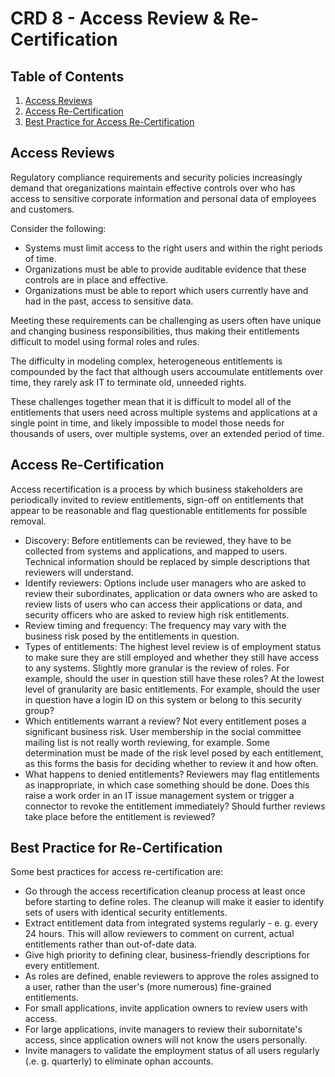 # CRD 8 - Access Review & Re-Certification

## Table of Contents

1. [Access Reviews](#Access-Reviews)
2. [Access Re-Certification](#access-re-certification)
3. [Best Practice for Access Re-Certification](#best-practice-for-access-re-certification)

## Access Reviews

Regulatory compliance requirements and security policies increasingly demand that oreganizations maintain effective controls over who has access to sensitive corporate information and personal data of employees and customers.

Consider the following:

- Systems must limit access to the right users and within the right periods of time.
- Organizations must be able to provide auditable evidence that these controls are in place and effective.
- Organizations must be able to report which users currently have and had in the past, access to sensitive data.

Meeting these requirements can be challenging as users often have unique and changing business responsibilities, thus making their entitlements difficult to model using formal roles and rules.

The difficulty in modeling complex, heterogeneous entitlements is compounded by the fact that although users accoumulate entitlements over time, they rarely ask IT to terminate old, unneeded rights.

These challenges together mean that it is difficult to model all of the entitlements that users need across multiple systems and applications at a single point in time, and likely impossible to model those needs for thousands of users, over multiple systems, over an extended period of time.

## Access Re-Certification

Access recertification is a process by which business stakeholders are periodically invited to review entitlements, sign-off on entitlements that appear to be reasonable and flag questionable entitlements for possible removal.

- Discovery: Before entitlements can be reviewed, they have to be collected from systems and applications, and mapped to users. Technical information should be replaced by simple descriptions that reviewers will understand.
- Identify reviewers: Options include user managers who are asked to review their subordinates, application or data owners who are asked to review lists of users who can access their applications or data, and security officers who are asked to review high risk entitlements.
- Review timing and frequency: The frequency may vary with the business risk posed by the entitlements in question.
- Types of entitlements: The highest level review is of employment status to make sure they are still employed and whether they still have access to any systems. Slightly more granular is the review of roles. For example, should the user in question still have these roles? At the lowest level of granularity are basic entitlements. For example, should the user in question have a login ID on this system or belong to this security group?
- Which entitlements warrant a review? Not every entitlement poses a significant business risk. User membership in the social committee mailing list is not really worth reviewing, for example. Some determination must be made of the risk level posed by each entitlement, as this forms the basis for deciding whether to review it and how often.
- What happens to denied entitlements? Reviewers may flag entitlements as inappropriate, in which case something should be done. Does this raise a work order in an IT issue management system or trigger a connector to revoke the entitlement immediately? Should further reviews take place before the entitlement is reviewed?

## Best Practice for Re-Certification

Some best practices for access re-certification are:

- Go through the access recertification cleanup process at least once before starting to define roles. The cleanup will make it easier to identify sets of users with identical security entitlements.
- Extract entitlement data from integrated systems regularly - e. g. every 24 hours. This will allow reviewers to comment on current, actual entitlements rather than out-of-date data.
- Give high priority to defining clear, business-friendly descriptions for every entitlement.
- As roles are defined, enable reviewers to approve the roles assigned to a user, rather than the user's (more numerous) fine-grained entitlements.
- For small applications, invite application owners to review users with access.
- For large applications, invite managers to review their subornitate's access, since application owners will not know the users personally.
- Invite managers to validate the employment status of all users regularly (.e. g. quarterly) to eliminate ophan accounts.


